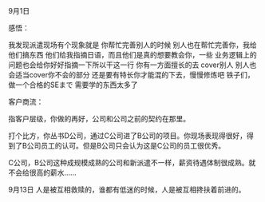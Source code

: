 9月1日

感悟：

我发现派遣现场有个现象就是 你帮忙完善别人的时候 别人也在帮忙完善你，我给他们搞东西 他们给我指摘日语，而且他们是真的想要教会你，一些 业务逻辑上的问题也会给你好好指摘一下所以干这一行 你有一方面擅长的去 cover别人 别人也会适当cover你不会的部分 还是要有特长你才能混的下去，慢慢修炼吧 铁子们，做一个合格的SEまで 需要学的东西太多了

客户商流：

指客户层级，你做的再好，公司和公司之前的契约在那里。

打个比方，你丛书D公司，通过C公司进了B公司的项目。你现场表现得很好，得到了B公司员工的认可。但是B公司只会认为这是C公司的员工很优秀。

C公司，B公司这种成规模成熟的公司和新派遣不一样，薪资待遇体制很成熟。就不会给很高的薪水……

9月13日
人是被互相救赎的，谁都有低迷的时候，人是被互相搀扶着前进的。

